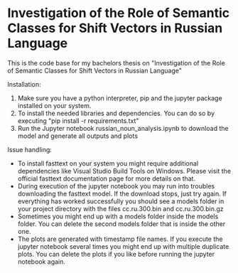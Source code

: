 # Investigation of the Role of Semantic Classes for Shift Vectors in Russian Language
This is the code base for my bachelors thesis on "Investigation of the Role of Semantic Classes for Shift Vectors in Russian Language"

Installation:
1. Make sure you have a python interpreter, pip and the jupyter package installed on your system.
2. To install the needed libraries and dependencies. You can do so by executing "pip install -r requirements.txt"
3. Run the Jupyter notebook russian_noun_analysis.ipynb to download the model and generate all outputs and plots

Issue handling:
- To install fasttext on your system you might require additional dependencies like Visual Studio Build Tools on Windows. Please visit the official fasttext documentation page for more details on that.
- During execution of the jupyter notebook you may run into troubles downloading the fasttext model. If the download stops, just try again. If everything has worked successfully you should see a models folder in your project directory with the files cc.ru.300.bin and cc.ru.300.bin.gz
- Sometimes you might end up with a models folder inside the models folder. You can delete the second models folder that is inside the other one.
- The plots are generated with timestamp file names. If you execute the jupyter notebook several times you might end up with multiple duplicate plots. You can delete the plots if you like before running the jupyter notebook again.
